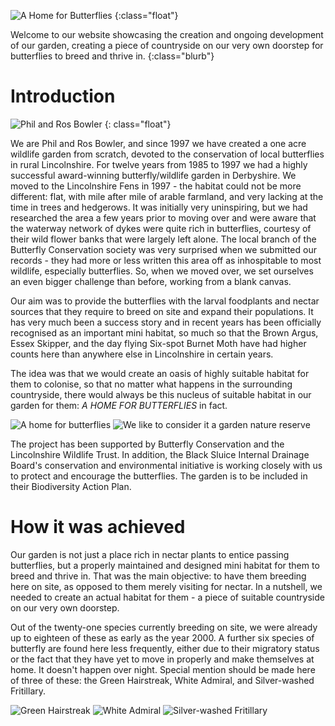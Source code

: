 ![A Home for Butterflies](/asset/photo/brown%20argus%20on%20marjoram.jpg)
{:class="float"}

Welcome to our website showcasing the creation and ongoing development of our garden, creating a piece of countryside on our very own doorstep for butterflies to breed and thrive in.
{:class="blurb"}

Introduction
============

![Phil and Ros Bowler](/asset/photo/Phil%20and%20Ros%20Bowler.jpg)
{: class="float"}

We are Phil and Ros Bowler, and since 1997 we have created a one acre wildlife garden from scratch, devoted to the conservation of local butterflies in rural Lincolnshire. For twelve years from 1985 to 1997 we had a highly successful award-winning butterfly/wildlife garden in Derbyshire. We moved to the Lincolnshire Fens in 1997 - the habitat could not be more different: flat, with mile after mile of arable farmland, and very lacking at the time in trees and hedgerows. It was initially very uninspiring, but we had researched the area a few years prior to moving over and were aware that the waterway network of dykes were quite rich in butterflies, courtesy of their wild flower banks that were largely left alone. The local branch of the Butterfly Conservation society was very surprised when we submitted our records - they had more or less written this area off as inhospitable to most wildlife, especially butterflies. So, when we moved over, we set ourselves an even bigger challenge than before, working from a blank canvas.

Our aim was to provide the butterflies with the larval foodplants and nectar sources that they require to breed on site and expand their populations. It has very much been a success story and in recent years has been officially recognised as an important mini habitat, so much so that the Brown Argus, Essex Skipper, and the day flying Six-spot Burnet Moth have had higher counts here than anywhere else in Lincolnshire in certain years. 

The idea was that we would create an oasis of highly suitable habitat for them to colonise, so that no matter what happens in the surrounding countryside, there would always be this nucleus of suitable habitat in our garden for them: *A HOME FOR BUTTERFLIES* in fact.

![A home for butterflies](/asset/photo/A%20home%20for%20butterflies.jpg) ![We like to consider it a garden nature reserve](/asset/photo/garden%20nature%20reserve%20sign%209-8-86%20Hopton%20Wood%20Quarries%20NR,%20Via%20Gellia,%20Derbyshire.jpg)

The project has been supported by Butterfly Conservation and the Lincolnshire Wildlife Trust. In addition, the Black Sluice Internal Drainage Board's conservation and environmental initiative is working closely with us to protect and encourage the butterflies. The garden is to be included in their Biodiversity Action Plan.

How it was achieved
===================

Our garden is not just a place rich in nectar plants to entice passing butterflies, but a properly maintained and designed mini habitat for them to breed and thrive in. That was the main objective: to have them breeding here on site, as opposed to them merely visiting for nectar. In a nutshell, we needed to create an actual habitat for them - a piece of suitable countryside on our very own doorstep. 

Out of the twenty-one species currently breeding on site, we were already up to eighteen of these as early as the year 2000. A further six species of butterfly are found here less frequently, either due to their migratory status or the fact that they have yet to move in properly and make themselves at home. It doesn't happen over night. Special mention should be made here of three of these: the Green Hairstreak, White Admiral, and Silver-washed Fritillary.

![Green Hairstreak](/asset/photo/Green%20Hairstreak.jpg) ![White Admiral](/asset/photo/White%20Admiral.jpg) ![Silver-washed Fritillary](/asset/photo/Silver-washed%20Fritillary.jpg)
